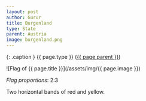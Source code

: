 ```yaml
---
layout: post
author: Gurur
title: Burgenland
type: State
parent: Austria
image: burgenland.png
---
```

{: .caption }
{{ page.type }} ([{{ page.parent }}](/2019/03/13/austria.html))

![Flag of {{ page.title }}](/assets/img/{{ page.image }})

*Flag proportions*: 2:3

Two horizontal bands of red and yellow.
